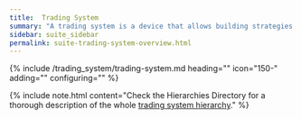 ```yaml
---
title:  Trading System
summary: "A trading system is a device that allows building strategies in a standardized manner."
sidebar: suite_sidebar
permalink: suite-trading-system-overview.html
---
```


{% include /trading_system/trading-system.md heading="" icon="150-" adding="" configuring="" %}

{% include note.html content="Check the Hierarchies Directory for a thorough description of the whole <a href='suite-trading-system-hierarchy.html'>trading system hierarchy</a>." %}